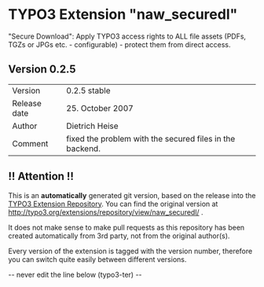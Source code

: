 # TYPO3 Extension "naw_securedl"
"Secure Download": Apply TYPO3 access rights to ALL file assets (PDFs, TGZs or JPGs etc. - configurable) - protect them from direct access.

## Version 0.2.5




<table>
	<tr><td>Version</td><td>0.2.5 stable</td></tr>
	<tr><td>Release date</td><td>25. October 2007</td></tr>
	<tr><td>Author</td><td>Dietrich Heise</td></tr>
	<tr><td>Comment</td><td> fixed the problem with the secured files in the backend.</td></tr>
</table>

## !! Attention !!
This is an **automatically** generated git version, based on the release into the [TYPO3 Extension Repository](http://www.typo3.org/extensions/).
You can find the original version at http://typo3.org/extensions/repository/view/naw_securedl/ .

It does not make sense to make pull requests as this repository has been created automatically from 3rd party, not from the original author(s).

Every version of the extension is tagged with the version number, therefore you can switch quite easily between different versions.


-- never edit the line below (typo3-ter) --